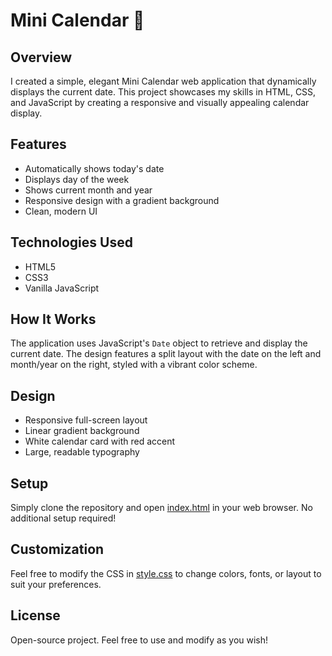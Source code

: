 # Mini Calendar 📅

## Overview
I created a simple, elegant Mini Calendar web application that dynamically displays the current date. This project showcases my skills in HTML, CSS, and JavaScript by creating a responsive and visually appealing calendar display.

## Features
- Automatically shows today's date
- Displays day of the week
- Shows current month and year
- Responsive design with a gradient background
- Clean, modern UI

## Technologies Used
- HTML5
- CSS3
- Vanilla JavaScript

## How It Works
The application uses JavaScript's `Date` object to retrieve and display the current date. The design features a split layout with the date on the left and month/year on the right, styled with a vibrant color scheme.

## Design
- Responsive full-screen layout
- Linear gradient background
- White calendar card with red accent
- Large, readable typography

## Setup
Simply clone the repository and open [index.html](cci:7://file:///c:/Users/HP/Documents/Portfolio/JavaScript/mini-calendar/index.html:0:0-0:0) in your web browser. No additional setup required!

## Customization
Feel free to modify the CSS in [style.css](cci:7://file:///c:/Users/HP/Documents/Portfolio/JavaScript/mini-calendar/style.css:0:0-0:0) to change colors, fonts, or layout to suit your preferences.

## License
Open-source project. Feel free to use and modify as you wish!